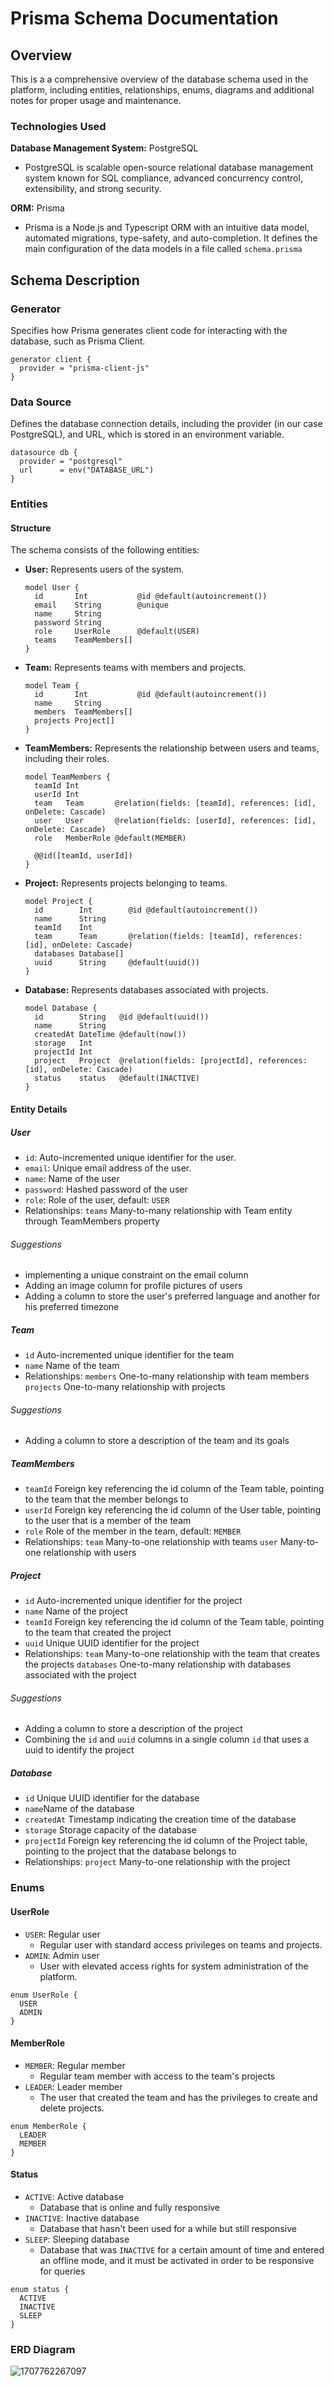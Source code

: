 # Prisma Schema Documentation

## Overview

This is a a comprehensive overview of the database schema used in the platform, including entities, relationships, enums, diagrams and additional notes for proper usage and maintenance.

### Technologies Used

**Database Management System:** PostgreSQL

- PostgreSQL is scalable open-source relational database management system known for SQL compliance,
  advanced concurrency control, extensibility, and strong security.

**ORM:** Prisma

- Prisma is a Node.js and Typescript ORM with an intuitive data model, automated migrations, type-safety,
  and auto-completion. It defines the main configuration of the data models in a file called `schema.prisma`

## Schema Description

### Generator

Specifies how Prisma generates client code for interacting with the database, such as Prisma Client.

```prisma
generator client {
  provider = "prisma-client-js"
}
```

### Data Source

Defines the database connection details, including the provider (in our case PostgreSQL), and URL, which is stored in an environment variable.

```prisma
datasource db {
  provider = "postgresql"
  url      = env("DATABASE_URL")
}
```

### Entities

#### Structure

The schema consists of the following entities:

- **User:** Represents users of the system.

  ```prisma
  model User {
    id       Int           @id @default(autoincrement())
    email    String        @unique
    name     String
    password String
    role     UserRole      @default(USER)
    teams    TeamMembers[]
  }
  ```

- **Team:** Represents teams with members and projects.

  ```prisma
  model Team {
    id       Int           @id @default(autoincrement())
    name     String
    members  TeamMembers[]
    projects Project[]
  }
  ```

- **TeamMembers:** Represents the relationship between users and teams, including their roles.

  ```prisma
  model TeamMembers {
    teamId Int
    userId Int
    team   Team       @relation(fields: [teamId], references: [id], onDelete: Cascade)
    user   User       @relation(fields: [userId], references: [id], onDelete: Cascade)
    role   MemberRole @default(MEMBER)

    @@id([teamId, userId])
  }
  ```

- **Project:** Represents projects belonging to teams.

  ```prisma
  model Project {
    id        Int        @id @default(autoincrement())
    name      String
    teamId    Int
    team      Team       @relation(fields: [teamId], references: [id], onDelete: Cascade)
    databases Database[]
    uuid      String     @default(uuid())
  }
  ```

- **Database:** Represents databases associated with projects.

  ```prisma
  model Database {
    id        String   @id @default(uuid())
    name      String
    createdAt DateTime @default(now())
    storage   Int
    projectId Int
    project   Project  @relation(fields: [projectId], references: [id], onDelete: Cascade)
    status    status   @default(INACTIVE)
  }
  ```

#### Entity Details

##### User

- `id`: Auto-incremented unique identifier for the user.
- `email`: Unique email address of the user.
- `name`: Name of the user
- `password`: Hashed password of the user
- `role`: Role of the user, default: `USER`
- Relationships:
  `teams` Many-to-many relationship with Team entity through TeamMembers property

###### Suggestions

- implementing a unique constraint on the email column
- Adding an image column for profile pictures of users
- Adding a column to store the user's preferred language and another for his preferred timezone

##### Team

- `id` Auto-incremented unique identifier for the team
- `name` Name of the team
- Relationships:
  `members` One-to-many relationship with team members
  `projects` One-to-many relationship with projects

###### Suggestions

- Adding a column to store a description of the team and its goals

##### TeamMembers

- `teamId` Foreign key referencing the id column of the Team table, pointing to the team that the member belongs to
- `userId` Foreign key referencing the id column of the User table, pointing to the user that is a member of the team
- `role` Role of the member in the team, default: `MEMBER`
- Relationships:
  `team` Many-to-one relationship with teams
  `user` Many-to-one relationship with users

##### Project

- `id` Auto-incremented unique identifier for the project
- `name` Name of the project
- `teamId` Foreign key referencing the id column of the Team table, pointing to the team that created the project
- `uuid` Unique UUID identifier for the project
- Relationships:
  `team` Many-to-one relationship with the team that creates the projects
  `databases` One-to-many relationship with databases associated with the project

###### Suggestions

- Adding a column to store a description of the project
- Combining the `id` and `uuid` columns in a single column `id` that uses a uuid to identify the project

##### Database

- `id` Unique UUID identifier for the database
- `name`Name of the database
- `createdAt` Timestamp indicating the creation time of the database
- `storage` Storage capacity of the database
- `projectId` Foreign key referencing the id column of the Project table, pointing to the project that the database belongs to
- Relationships:
  `project` Many-to-one relationship with the project

### Enums

#### UserRole

- `USER`: Regular user
  - Regular user with standard access privileges on teams and projects.
- `ADMIN`: Admin user
  - User with elevated access rights for system administration of the platform.

```prisma
enum UserRole {
  USER
  ADMIN
}
```

#### MemberRole

- `MEMBER`: Regular member
  - Regular team member with access to the team's projects
- `LEADER`: Leader member
  - The user that created the team and has the privileges to create and delete projects.

```prisma
enum MemberRole {
  LEADER
  MEMBER
}
```

#### Status

- `ACTIVE`: Active database
  - Database that is online and fully responsive
- `INACTIVE`: Inactive database
  - Database that hasn't been used for a while but still responsive
- `SLEEP`: Sleeping database
  - Database that was `INACTIVE` for a certain amount of time and entered an offline mode, and it must be activated in order to be responsive for queries

```prisma
enum status {
  ACTIVE
  INACTIVE
  SLEEP
}
```

### ERD Diagram

![1707762267097](./prisma-erd.svg)

